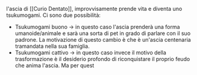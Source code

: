 l'ascia di [[Curio Dentato]], improvvisamente prende vita e diventa uno tsukumogami. Ci sono due possibilità:
- Tsukumogami buono -> in questo caso l'ascia prenderà una forma umanoide/animale e sarà una sorta di pet in grado di parlare con il suo padrone. La motivazione di questo cambio è che è un'ascia centenaria tramandata nella sua famiglia.
- Tsukumogami cattivo -> in questo caso invece il motivo della trasformazione è il desiderio profondo di riconquistare il proprio feudo che anima l'ascia. Ma per quest